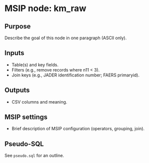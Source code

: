 # MSIP node: km_raw

## Purpose
Describe the goal of this node in one paragraph (ASCII only).

## Inputs
- Table(s) and key fields.
- Filters (e.g., remove records where n11 < 3).
- Join keys (e.g., JADER identification number; FAERS primaryid).

## Outputs
- CSV columns and meaning.

## MSIP settings
- Brief description of MSIP configuration (operators, grouping, join).

## Pseudo-SQL
See `pseudo.sql` for an outline.
